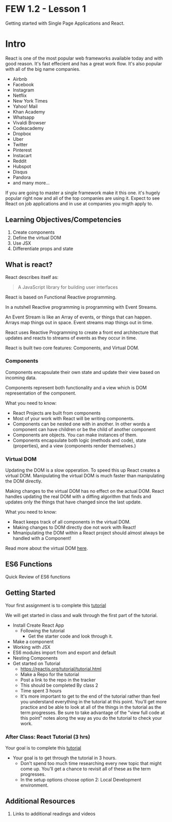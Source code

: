 # FEW 1.2 - Lesson 1

Getting started with Single Page Applications and React. 

# Intro

React is one of the  most popular web frameworks available today and with good reason. It's fast effecient and has a great work flow. It's also popular with all of the big name companies. 

- Airbnb
- Facebook
- Instagram
- Netflix
- New York Times
- Yahoo! Mail
- Khan Academy
- Whatsapp
- Vivaldi Browser
- Codeacademy
- Dropbox
- Uber
- Twitter 
- Pinterest
- Instacart
- Reddit 
- Hubspot
- Disqus
- Pandora
- and many more...

If you are going to master a single framework make it this one. it's hugely popular right now and all of the top companies are using it. Expect to see React on job applications and in use at companies you migth apply to. 

## Learning Objectives/Competencies

1. Create components
1. Define the virtual DOM
1. Use JSX 
1. Differentiate props and state 

## What is react?

React describes itself as: 

> A JavaScript library for building user interfaces

React is based on Functional Reactive programming. 

In a nutshell Reactive programming is programming with Event Streams. 

An Event Stream is like an Array of events, or things that can happen. Arrays map things out in space. Event streams map things out in time. 

React uses Reactive Programming to create a front end architecture that updates and reacts to streams of events as they occur in time. 

React is built two core features: Components, and Virtual DOM. 

### Components 

Components encapsulate their own state and update their view based on incoming data. 

Components represent both functionality and a view which is DOM representation of the component. 

What you need to know: 

- React Projects are built from components
- Most of your work with React will be writing components. 
- Components can be nested one with in another. In other words a component can have children or be the child of another component
- Components are objects. You can make instances of them. 
- Components encapsulate both logic (methods and code), state (properties), and a view (components render themselves.)

### Virtual DOM 

Updating the DOM is a slow opperation. To speed this up React creates a virtual DOM. Manipulating the virtual DOM is much faster than manipulating the DOM directly. 

Making changes to the virtual DOM has no effect on the actual DOM. React handles updating the real DOM with a diffing algorithm that finds and updates only the things that have changed since the last update. 

What you need to know: 

- React keeps track of all components in the virtual DOM.
- Making changes to DOM directly doe not work with React! 
- Mmanipulating the DOM within a React project should almost always be handled with a Component!

Read more about the virtual DOM [here](https://reactjs.org/docs/faq-internals.html).

## ES6 Functions 

Quick Review of ES6 functions

## Getting Started

Your first assignment is to complete this [tutorial](https://reactjs.org/tutorial/tutorial.html)

We will get started in class and walk through the first part of the tutorial. 

- Install Create React App
	- Following the tutorial 
		- Get the starter code and look through it.
- Make a component 
- Working with JSX 
- ES6 modules import from and export and default
- Nesting Components 
- Get started on Tutorial
	- https://reactjs.org/tutorial/tutorial.html
	- Make a Repo for the tutorial
	- Post a link to the repo in the tracker
	- This should be completed By class 2
	- Time spent 3 hours
	- It's more important to get to the end of the tutorial rather than feel you understand everything in the tutorial at this point. You'll get more practice and be able to look at all of the things in the tutorial as the term progresses. 
	Be sure to take advantage of the "view full code at this point" notes along the way as you do the tutorial to check your work. 
	
###  After Class: React Tutorial (3 hrs)

Your goal is to complete this [tutorial](https://reactjs.org/tutorial/tutorial.html)

- Your goal is to get through the tutorial in 3 hours. 
	- Don't spend too much time researching every new topic that might come up. You'll get a chance to revisit all of these as the term progresses. 
	- In the setup options choose option 2: Local Development environment. 

## Additional Resources

1. Links to additional readings and videos
